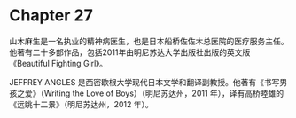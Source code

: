 # Chapter 27

山木麻生是一名执业的精神病医生，也是日本船桥佐佐木总医院的医疗服务主任。他著有二十多部作品，包括2011年由明尼苏达大学出版社出版的英文版《Beautiful Fighting Girl》。

JEFFREY ANGLES 是西密歇根大学现代日本文学和翻译副教授。他著有《书写男孩之爱》（Writing the Love of Boys）（明尼苏达州，2011 年），译有高桥睦雄的《远眺十二景》（明尼苏达州，2012 年）。

